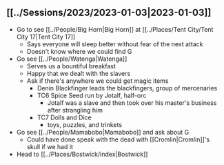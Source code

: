 ## [[../Sessions/2023/2023-01-03|2023-01-03]]
- Go to see [[../People/Big Horn|Big Horn]] at [[../Places/Tent City/Tent City 17|Tent City 17]]
	- Says everyone will sleep better without fear of the next attack
	- Doesn't know where we could find G
- Go see [[../People/Watenga|Watenga]]
	- Serves us a bountiful breakfast
	- Happy that we dealt with the slavers
	- Ask if there's anywhere we could get magic items
		- Denin Blackfinger leads the blackfingers, group of mercenaries
		- TC6 Spice Seed run by Jotalf, half-orc
			- Jotalf was a slave and then took over his master's business after strangling him
		- TC7 Dolls and Dice
			- toys, puzzles, and trinkets
- Go see [[../People/Mamabobo|Mamabobo]] and ask about G
	- Could have done speak with the dead with [[Cromlin|Cromlin]]'s skull if we had it
- Head to [[../Places/Bostwick/index|Bostwick]]
